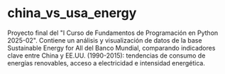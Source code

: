# china_vs_usa_energy
Proyecto final del "I Curso de Fundamentos de Programación en Python 2025-02". Contiene un análisis y visualización de datos de la base Sustainable Energy for All del Banco Mundial, comparando indicadores clave entre China y EE.UU. (1990-2015): tendencias de consumo de energías renovables, acceso a electricidad e intensidad energética.
